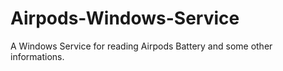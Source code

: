 # Airpods-Windows-Service
A Windows Service for reading Airpods Battery and some other informations.
